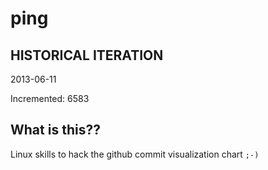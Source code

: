 # ping

## HISTORICAL ITERATION
2013-06-11

Incremented: 6583

## What is this?? 
Linux skills to hack the github commit visualization chart `;-)`

